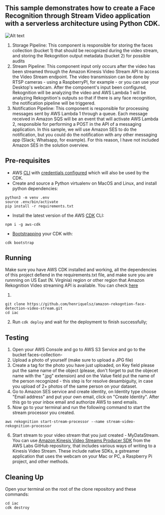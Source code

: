 ## This sample demonstrates how to create a Face Recognition through Stream Video application with a serverless architecture using Python CDK.


![Alt text](https://d195kho0tyqjph.cloudfront.net/Arquitetura-Blogpost.drawio.png "Solution Overview")

1. Storage Pipeline: This component is responsible for storing the faces collection (bucket 1) that should be recognized during the video stream, and storing the Rekognition output metadata (bucket 2) for possible audits
2. Stream Pipeline: This component input only occurs after the video has been streamed through the Amazon Kinesis Video Stream API to access the Video Stream endpoint. The video transmission can be done by RTSP cameras - using a RaspberryPI, for example - or you can use your Desktop's webcam. After the component's input been configured, Rekognition will be analyzing the video and AWS Lambda 1 will be analyzing Rekognition's outputs so that if there is any face recognition, the notification pipeline will be triggered.
3. Notification Pipeline: This component is responsible for processing messages sent by AWS Lambda 1 through a queue. Each message received in Amazon SQS will be an event that will activate AWS Lambda 2, responsible for performing a POST in the API of a messaging application. In this sample, we will use Amazon SES to do the notification, but you could do the notification with any other messaging app (Slack; Whatsapp, for example). For this reason, I have not included Amazon SES in the solution overview.

## Pre-requisites
* AWS [CLI](https://docs.aws.amazon.com/cli/latest/userguide/cli-chap-welcome.html) with [credentials configured](https://docs.aws.amazon.com/cli/latest/userguide/cli-configure-files.html) which will also be used by the CDK.
* Create and source a Python virtualenv on MacOS and Linux, and install python dependencies: 
<pre><code>python3 -m venv .env
source .env/bin/activate
pip install -r requirements.txt
</code></pre>

* Install the latest version of the AWS [CDK](https://docs.aws.amazon.com/cdk/v2/guide/getting_started.html) CLI:
<pre><code>npm i -g aws-cdk</code></pre>
* [Bootstrapping](https://docs.aws.amazon.com/cdk/v2/guide/bootstrapping.html) your CDK with:
<pre><code>cdk bootstrap</code></pre>

## Running
Make sure you have AWS CDK installed and working, all the dependencies of this project defiend in the requirements.txt file, and make sure you are runnning on US East (N. Virginia) region or other region that Amazon Rekognition Video streaming API is available. You can check [here](https://docs.aws.amazon.com/general/latest/gr/rekognition.html)


1.
<pre><code>git clone https://github.com/henriquelsz/amazon-rekogntion-face-detection-video-stream.git
cd iac
</code></pre>
2. Run <code>cdk deploy</code> and wait for the deployment to finish successfully;

## Testing
1. Open your AWS Console and go to AWS S3 Service and go to the bucket faces-collection-<some randon ID>
2. Upload a photo of yourself (make sure to upload a JPG file)
3. Create a tag for the photo you have just uploaded, on Key field please put the same name of the object (please, don't forget to put the objecet name with the ".jpg" extension) and on the Value field put the name of the person recognized - this step is for resolve desambiguity, in case you upload of 2+ photos of the same person on your dataset.
4. Go to Amazon SES service and create identity, on Identity type choose "Email address" and put your own email, click on "Create Identity". After this go to your inbox email and authorize AWS to send emails.
5. Now go to your terminal and run the following command to start the stream processor you created.
<pre><code>aws rekognition start-stream-processor --name stream-video-rekognition-processor</code></pre>
6. Start stream to your video stream that you just created - MyDataStream. You can use [Amazon Kinesis Video Streams Producer SDK](https://github.com/awslabs/amazon-kinesis-video-streams-producer-sdk-cpp#building-from-source) from the AWS Labs GitHub repository, that includes various ways of writing to a Kinesis Video Stream. These include native SDKs, a gstreamer application that uses the webcam on your Mac or PC, a Raspberry Pi project, and other methods.

## Cleaning Up
Open your terminal on the root of the clone repository and these commands:
<pre><code>cd iac
cdk destroy
</code></pre>

